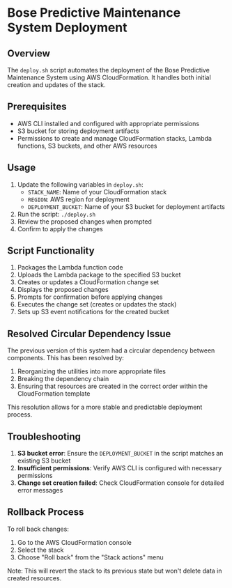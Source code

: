 # Bose Predictive Maintenance System Deployment

## Overview
The `deploy.sh` script automates the deployment of the Bose Predictive Maintenance System using AWS CloudFormation. It handles both initial creation and updates of the stack.

## Prerequisites
- AWS CLI installed and configured with appropriate permissions
- S3 bucket for storing deployment artifacts
- Permissions to create and manage CloudFormation stacks, Lambda functions, S3 buckets, and other AWS resources

## Usage
1. Update the following variables in `deploy.sh`:
   - `STACK_NAME`: Name of your CloudFormation stack
   - `REGION`: AWS region for deployment
   - `DEPLOYMENT_BUCKET`: Name of your S3 bucket for deployment artifacts
2. Run the script: `./deploy.sh`
3. Review the proposed changes when prompted
4. Confirm to apply the changes

## Script Functionality
1. Packages the Lambda function code
2. Uploads the Lambda package to the specified S3 bucket
3. Creates or updates a CloudFormation change set
4. Displays the proposed changes
5. Prompts for confirmation before applying changes
6. Executes the change set (creates or updates the stack)
7. Sets up S3 event notifications for the created bucket

## Resolved Circular Dependency Issue
The previous version of this system had a circular dependency between components. This has been resolved by:
1. Reorganizing the utilities into more appropriate files
2. Breaking the dependency chain
3. Ensuring that resources are created in the correct order within the CloudFormation template

This resolution allows for a more stable and predictable deployment process.

## Troubleshooting
1. **S3 bucket error**: Ensure the `DEPLOYMENT_BUCKET` in the script matches an existing S3 bucket
2. **Insufficient permissions**: Verify AWS CLI is configured with necessary permissions
3. **Change set creation failed**: Check CloudFormation console for detailed error messages

## Rollback Process
To roll back changes:
1. Go to the AWS CloudFormation console
2. Select the stack
3. Choose "Roll back" from the "Stack actions" menu

Note: This will revert the stack to its previous state but won't delete data in created resources.
